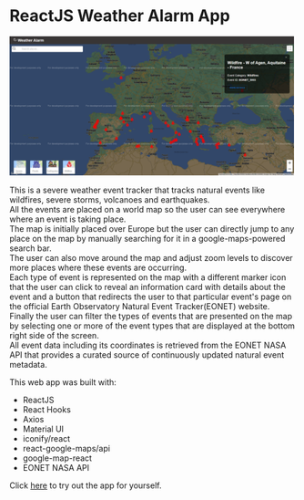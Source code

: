 # ReactJS Weather Alarm App

<img src="screenshots/WeatherAlarm3.png" width="500">

This is a severe weather event tracker that tracks natural events like wildfires, severe storms, volcanoes and earthquakes.<br/>
All the events are placed on a world map so the user can see everywhere where an event is taking place.<br/>
The map is initially placed over Europe but the user can directly jump to any place on the map by manually searching for it in a google-maps-powered search bar.<br/>
The user can also move around the map and adjust zoom levels to discover more places where these events are occurring.<br/>
Each type of event is represented on the map with a different marker icon that the user can click to reveal an information card with details about the event and a button that redirects the user to that particular event's page on the official Earth Observatory Natural Event Tracker(EONET) website.<br/>
Finally the user can filter the types of events that are presented on the map by selecting one or more of the event types that are displayed at the bottom right side of the screen.<br/>
All event data including its coordinates is retrieved from the EONET NASA API that provides a curated source of continuously updated natural event metadata.<br/>

This web app was built with:
* ReactJS
* React Hooks
* Axios
* Material UI
* iconify/react
* react-google-maps/api
* google-map-react
* EONET NASA API

Click <a href="https://adtx.github.io/weather_alarm_reactjs_nasa_api/" target="_blank">here</a> to try out the app for yourself.
